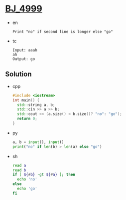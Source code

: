 # [BJ_4999](https://acmicpc.net/problem/4999)

* en

  ```en
  Print "no" if second line is longer else "go"
  ```

* tc

  ```tc
  Input: aaah
  ah
  Output: go
  ```

## Solution

* cpp

  ```cpp
  #include <iostream>
  int main() {
    std::string a, b;
    std::cin >> a >> b;
    std::cout << (a.size() < b.size()? "no": "go");
    return 0;
  }
  ```

* py

  ```py
  a, b = input(), input()
  print("no" if len(b) > len(a) else "go")
  ```

* sh

  ```sh
  read a
  read b
  if [ ${#b} -gt ${#a} ]; then
    echo 'no'
  else
    echo 'go'
  fi
  ```
